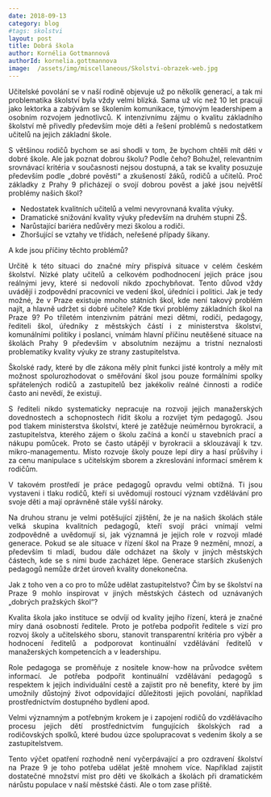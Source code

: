 ```yaml
---
date: 2018-09-13
category: blog
#tags: skolstvi
layout: post
title: Dobrá škola
author: Kornélia Gottmannová
authorId: kornelia.gottmannova
image:  /assets/img/miscellaneous/Skolstvi-obrazek-web.jpg
---
```

<p style='text-align: justify;'>
Učitelské povolání se v naší rodině objevuje už po několik generací, a tak mi problematika školství byla vždy velmi blízká. Sama už víc než 10 let pracuji jako lektorka a zabývám se školením komunikace, týmovým leadershipem a osobním rozvojem jednotlivců. K intenzivnímu zájmu o kvalitu základního školství mě přivedly především moje děti a řešení problémů s nedostatkem učitelů na jejich základní škole.
</p><p style='text-align: justify;'>
S většinou rodičů bychom se asi shodli v tom, že bychom chtěli mít děti v dobré škole. Ale jak poznat dobrou školu? Podle čeho? Bohužel, relevantním srovnávací kritéria v současnosti nejsou dostupná, a tak se kvality posuzuje především podle „dobré pověsti“ a zkušeností žáků, rodičů a učitelů. Proč základky z Prahy 9 přicházejí o svojí dobrou pověst a jaké jsou největší problémy našich škol?
</p><p style='text-align: justify;'>
<ul class="dashed">
<li>Nedostatek kvalitních učitelů a velmi nevyrovnaná kvalita výuky.</li>
<li>Dramatické snižování kvality výuky především na druhém stupni ZŠ.</li>
<li>Narůstající bariéra nedůvěry mezi školou a rodiči.</li>
<li>Zhoršující se vztahy ve třídách, neřešené případy šikany.</li>
</ul>
<p style='text-align: justify;'>
A kde jsou příčiny těchto problémů? 
</p><p style='text-align: justify;'>
Určitě k této situaci do značné míry přispívá situace v celém českém školství. Nízké platy učitelů a celkovém podhodnocení jejich práce jsou reálnými jevy, které si nedovolí nikdo zpochybňovat. Tento důvod vždy uvádějí i zodpovědní pracovníci ve vedení škol, úředníci i politici. Jak je tedy možné, že v Praze existuje mnoho státních škol, kde není takový problém najít, a hlavně udržet si dobré učitele? Kde tkví problémy základních škol na Praze 9? Po tříletém intenzivním pátrání mezi dětmi, rodiči, pedagogy, řediteli škol, úředníky z městských částí i z ministerstva školství, komunálními politiky i poslanci, vnímám hlavní příčinu neutěšené situace na školách Prahy 9 především v absolutním nezájmu a tristní neznalosti problematiky kvality výuky ze strany zastupitelstva. 
</p><p style='text-align: justify;'>
Školské rady, které by dle zákona měly plnit funkci jisté kontroly a měly mít možnost spolurozhodovat o směřování škol jsou pouze formálními spolky spřátelených rodičů a zastupitelů bez jakékoliv reálné činnosti a rodiče často ani nevědí, že existuji. 
</p><p style='text-align: justify;'>
S řediteli nikdo systematicky nepracuje na rozvoji jejich manažerských dovednostech a schopnostech řídit školu a rozvíjet tým pedagogů. Jsou pod tlakem ministerstva školství, které je zatěžuje neúměrnou byrokracií, a zastupitelstva, kterého zájem o školu začíná a končí u stavebních prací a nákupu pomůcek. Proto se často utápějí v byrokracii a sklouzávají k tzv. mikro-managementu. Místo rozvoje školy pouze lepí díry a hasí průšvihy i za cenu manipulace s učitelským sborem a zkreslování informací směrem k rodičům. 
</p><p style='text-align: justify;'>
V takovém prostředí je práce pedagogů opravdu velmi obtížná. Ti jsou vystaveni i tlaku rodičů, kteří si uvědomují rostoucí význam vzdělávání pro svoje děti a mají oprávněně stále vyšší nároky. 
</p><p style='text-align: justify;'>
Na druhou stranu je velmi potěšující zjištění, že je na našich školách stále velká skupina kvalitních pedagogů, kteří svojí práci vnímají velmi zodpovědně a uvědomují si, jak významná je jejich role v rozvoji mladé generace. Pokud se ale situace v řízení škol na Praze 9 nezmění, mnozí, a především ti mladí, budou dále odcházet na školy v jiných městských částech, kde se s nimi bude zacházet lépe. Generace starších zkušených pedagogů nemůže držet úroveň kvality donekonečna.
</p><p style='text-align: justify;'>
Jak z toho ven a co pro to může udělat zastupitelstvo? Čím by se školství na Praze 9 mohlo inspirovat v jiných městských částech od uznávaných „dobrých pražských škol“?
</p><p style='text-align: justify;'> 
Kvalita škola jako instituce se odvíjí od kvality jejího řízení, která je značné míry daná osobností ředitele. Proto je potřeba podpořit ředitele s vizí pro rozvoj školy a učitelského sboru, stanovit transparentní kritéria pro výběr a hodnocení ředitelů a podporovat kontinuální vzdělávání ředitelů v manažerských kompetencích a v leadershipu.
</p><p style='text-align: justify;'>
Role pedagoga se proměňuje z nositele know-how na průvodce světem informací. Je potřeba podpořit kontinuální vzdělávání pedagogů s respektem k jejich individuální cestě a zajistit pro ně benefity, které by jim umožnily důstojný život odpovídající důležitosti jejich povolání, například prostřednictvím dostupného bydlení apod. 
</p><p style='text-align: justify;'>
Velmi významným a potřebným krokem je i zapojení rodičů do vzdělávacího procesu jejich dětí prostřednictvím fungujících školských rad a rodičovských spolků, které budou úzce spolupracovat s vedením školy a se zastupitelstvem.
</p><p style='text-align: justify;'>
Tento výčet opatření rozhodně není vyčerpávající a pro ozdravení školství na Praze 9 je toho potřeba udělat ještě mnohem více. Například zajistit dostatečné množství míst pro děti ve školkách a školách při dramatickém nárůstu populace v naší městské části. Ale o tom zase příště.</p>

